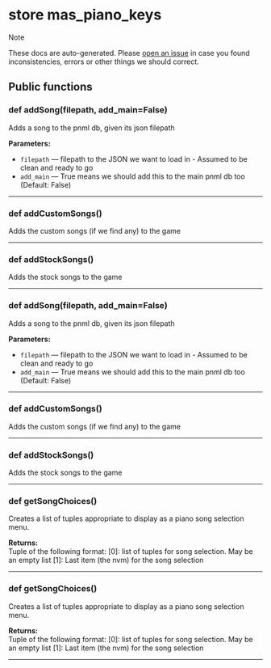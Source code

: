 # store mas_piano_keys

> [!NOTE]
> These docs are auto-generated. Please [open an issue](https://github.com/Friends-of-Monika/mas-docs/issues/new)
> in case you found inconsistencies, errors or other things we should correct.

## Public functions

### def addSong(filepath, add_main=False)

Adds a song to the pnml db, given its json filepath

**Parameters:**
- `filepath` &mdash; filepath to the JSON we want to load in - Assumed to be clean and ready to go
- `add_main` &mdash; True means we should add this to the main pnml db too (Default: False)


---

### def addCustomSongs()

Adds the custom songs (if we find any) to the game

---

### def addStockSongs()

Adds the stock songs to the game

---

### def addSong(filepath, add_main=False)

Adds a song to the pnml db, given its json filepath

**Parameters:**
- `filepath` &mdash; filepath to the JSON we want to load in - Assumed to be clean and ready to go
- `add_main` &mdash; True means we should add this to the main pnml db too (Default: False)


---

### def addCustomSongs()

Adds the custom songs (if we find any) to the game

---

### def addStockSongs()

Adds the stock songs to the game

---

### def getSongChoices()

Creates a list of tuples appropriate to display as a piano song selection menu.

**Returns:**<br>
Tuple of the following format: [0]: list of tuples for song selection. May be an empty list [1]: Last item (the nvm) for the song selection

---

### def getSongChoices()

Creates a list of tuples appropriate to display as a piano song selection menu.

**Returns:**<br>
Tuple of the following format: [0]: list of tuples for song selection. May be an empty list [1]: Last item (the nvm) for the song selection

---

